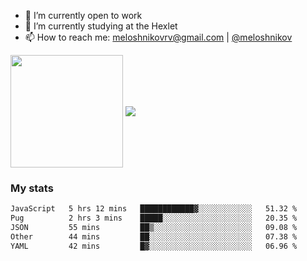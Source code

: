 <!-- ## Hi there, I'm Roman Meloshnikov 👋 -->

<!-- !
[image](https://www.codewars.com/users/meloshnikov/badges/small?theme=light)<br> -->

<!--
Here are some ideas to get you started:

- 🧰 I’m currently open to work
- 👯 I’m looking to collaborate on ...
- 🤔 I’m looking for help with ...
- 💬 Ask me about ...
- 📫 How to reach me: meloshnikov
- 😄 Pronouns: ...
- ⚡ Fun fact: ...
-->

- 🧰 I’m currently open to work
- 🌱 I’m currently studying at the Hexlet
- 📫 How to reach me: meloshnikovrv@gmail.com | [@meloshnikov](https://telegram.me/meloshnikov)

<span>
<a>
<img align="center" height="180em" src="https://github-readme-stats.vercel.app/api?username=meloshnikov&show_icons=true&hide_border=true&&count_private=true&include_all_commits=true" />
</a>
<a>
<img align="center" src="https://github-readme-stats.vercel.app/api/top-langs/?username=meloshnikov&layout=compact&hide_border=true" />
</a>
</span>


### My stats
<!--START_SECTION:waka-->

```txt
JavaScript   5 hrs 12 mins   ████████████▓░░░░░░░░░░░░   51.32 %
Pug          2 hrs 3 mins    █████░░░░░░░░░░░░░░░░░░░░   20.35 %
JSON         55 mins         ██▒░░░░░░░░░░░░░░░░░░░░░░   09.08 %
Other        44 mins         ██░░░░░░░░░░░░░░░░░░░░░░░   07.38 %
YAML         42 mins         █▓░░░░░░░░░░░░░░░░░░░░░░░   06.96 %
```

<!--END_SECTION:waka-->

